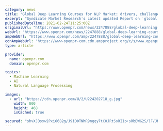 ```yaml
---
category: news
title: "Global Deep Learning Courses for NLP Market: drivers, challenges, trends, and Five forces analysis 2021-2027"
excerpt: "Syndicate Market Research's Latest updated Report on 'global Deep Learning Courses for NLP Market 2021' Analyses Research Methodology Figure out including Secondary Research, Primary Research ..."
publishedDateTime: 2021-02-24T11:25:00Z
originalUrl: "https://www.openpr.com/news/2247888/global-deep-learning-courses-for-nlp-market-drivers"
webUrl: "https://www.openpr.com/news/2247888/global-deep-learning-courses-for-nlp-market-drivers"
ampWebUrl: "https://www.openpr.com/amp/2247888/global-deep-learning-courses-for-nlp-market-drivers"
cdnAmpWebUrl: "https://www-openpr-com.cdn.ampproject.org/c/s/www.openpr.com/amp/2247888/global-deep-learning-courses-for-nlp-market-drivers"
type: article

provider:
  name: openpr.com
  domain: openpr.com

topics:
  - Machine Learning
  - AI
  - Natural Language Processing

images:
  - url: "https://cdn.openpr.com/U/2/U224202718_g.jpg"
    width: 800
    height: 468
    isCached: true

secured: "shvXJDsxw2Pxi6682g/J9iO0TNhR9ngqy7tC0JRtSoRIIp+sRbBWG2S/lF/JMMZ3R8nub9jhsl9hfDSIisgNNZiYxZb7bxtsU3rr6Oz1mY0vV1OLutcx6IWwpZe7uZyx4V41wiZTdUb9A7DTMHUZdxSpIB+VQjhSfkppJyuhqH1HbbklO1sAh19qLbd0O9iQhMb5bucV6fNJ7ai9vgpzsF9Fdtau2j2nQLgu06fXpLxXbMdNxfO7r63gUXp2EtiZVidms+WMQ8gLYPbGhcQtxMZC6iPt0yOZyXNFP2Scvm7LhekiNKq4pD5prc8O52KSYwTrxuIyIlplVVY7dpOpJucPv2+0TVVMUIB08jFJPbM=;gYooKNFUKtZHp//mq7MOtg=="
---
```



